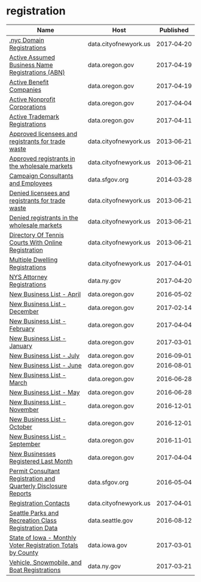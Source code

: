 # registration

Name | Host | Published
---- | ---- | ---------
[.nyc Domain Registrations](../datasets/9cw8-7heb.md) | data.cityofnewyork.us | 2017&#x2011;04&#x2011;20
[Active Assumed Business Name Registrations (ABN)](../datasets/vt5w-tv2x.md) | data.oregon.gov | 2017&#x2011;04&#x2011;19
[Active Benefit Companies](../datasets/baig-8b9x.md) | data.oregon.gov | 2017&#x2011;04&#x2011;19
[Active Nonprofit Corporations](../datasets/8kyv-b2kw.md) | data.oregon.gov | 2017&#x2011;04&#x2011;04
[Active Trademark Registrations](../datasets/ny3n-dx3v.md) | data.oregon.gov | 2017&#x2011;04&#x2011;11
[Approved licensees and registrants for trade waste](../datasets/tphb-2tdm.md) | data.cityofnewyork.us | 2013&#x2011;06&#x2011;21
[Approved registrants in the wholesale markets](../datasets/sapz-4gsi.md) | data.cityofnewyork.us | 2013&#x2011;06&#x2011;21
[Campaign Consultants and Employees](../datasets/8n8d-ry79.md) | data.sfgov.org | 2014&#x2011;03&#x2011;28
[Denied licensees and registrants for trade waste](../datasets/5t7n-dizh.md) | data.cityofnewyork.us | 2013&#x2011;06&#x2011;21
[Denied registrants in the wholesale markets](../datasets/35f6-8qd2.md) | data.cityofnewyork.us | 2013&#x2011;06&#x2011;21
[Directory Of Tennis Courts With Online Registration](../datasets/j6ik-kjbs.md) | data.cityofnewyork.us | 2013&#x2011;06&#x2011;21
[Multiple Dwelling Registrations](../datasets/tesw-yqqr.md) | data.cityofnewyork.us | 2017&#x2011;04&#x2011;01
[NYS Attorney Registrations](../datasets/eqw2-r5nb.md) | data.ny.gov | 2017&#x2011;04&#x2011;20
[New Business List - April](../datasets/5qwt-pfng.md) | data.oregon.gov | 2016&#x2011;05&#x2011;02
[New Business List - December](../datasets/fizx-mxwm.md) | data.oregon.gov | 2017&#x2011;02&#x2011;14
[New Business List - February](../datasets/rzbk-bycp.md) | data.oregon.gov | 2017&#x2011;04&#x2011;04
[New Business List - January](../datasets/v44b-kxkg.md) | data.oregon.gov | 2017&#x2011;03&#x2011;01
[New Business List - July](../datasets/395d-muju.md) | data.oregon.gov | 2016&#x2011;09&#x2011;01
[New Business List - June](../datasets/i8h7-mn6v.md) | data.oregon.gov | 2016&#x2011;08&#x2011;01
[New Business List - March](../datasets/iqk5-vk9d.md) | data.oregon.gov | 2016&#x2011;06&#x2011;28
[New Business List - May](../datasets/qnw2-qahx.md) | data.oregon.gov | 2016&#x2011;06&#x2011;28
[New Business List - November](../datasets/tu37-gsxb.md) | data.oregon.gov | 2016&#x2011;12&#x2011;01
[New Business List - October](../datasets/9vys-vbud.md) | data.oregon.gov | 2016&#x2011;12&#x2011;01
[New Business List - September](../datasets/ddus-tiqp.md) | data.oregon.gov | 2016&#x2011;11&#x2011;01
[New Businesses Registered Last Month](../datasets/esjy-u4fc.md) | data.oregon.gov | 2017&#x2011;04&#x2011;04
[Permit Consultant Registration and Quarterly Disclosure Reports](../datasets/py46-sknn.md) | data.sfgov.org | 2016&#x2011;05&#x2011;04
[Registration Contacts](../datasets/feu5-w2e2.md) | data.cityofnewyork.us | 2017&#x2011;04&#x2011;01
[Seattle Parks and Recreation Class Registration Data](../datasets/pfm3-d3j2.md) | data.seattle.gov | 2016&#x2011;08&#x2011;12
[State of Iowa - Monthly Voter Registration Totals by County](../datasets/cp55-uurs.md) | data.iowa.gov | 2017&#x2011;03&#x2011;01
[Vehicle, Snowmobile, and Boat Registrations](../datasets/w4pv-hbkt.md) | data.ny.gov | 2017&#x2011;03&#x2011;21

